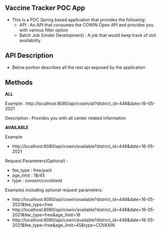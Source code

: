 ## **Vaccine Tracker POC App**

- This is a POC Spring based application that provides the following:
    - API : An API that consumes the COWIN Open API and provides you with various filter option
    - Batch Job (Under Development) : A job that would keep track of slot availability



## **API Description**

- Below portion describes all the rest api exposed by the application

## **Methods**

**ALL**

Example : http://localhost:8080/api/cowin/all?district_id=446&date=16-05-2021

Description : Provides you with all center related information

**AVAILABLE**

Example
- http://localhost:8080/api/cowin/available?district_id=446&date=16-05-2021

Request Parameters(Optional) :

- fee_type : free/paid
- age_limit : 18/45
- type : covaxin/covishield

Examples including optional request parameters:

- http://localhost:8080/api/cowin/available?district\_id=446&date=16-05-2021&fee\_type=free
- http://localhost:8080/api/cowin/available?district\_id=446&date=16-05-2021&fee\_type=free&age_limit=18
- http://localhost:8080/api/cowin/available?district\_id=446&date=16-05-2021&fee\_type=free&age_limit=45&type=COVAXIN